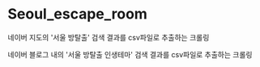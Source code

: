 # Seoul_escape_room

네이버 지도의 '서울 방탈출' 검색 결과를 csv파일로 추출하는 크롤링



네이버 블로그 내의 '서울 방탈출 인생테마' 검색 결과를 csv파일로 추출하는 크롤링
